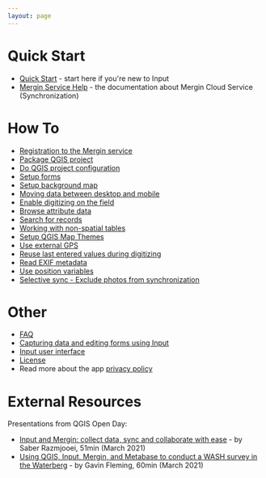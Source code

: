 ```yaml
---
layout: page
---
```


# Quick Start
- [Quick Start](quick-start.html) - start here if you're new to Input
- [Mergin Service Help](https://help.cloudmergin.com) - the documentation about Mergin Cloud Service (Synchronization)

# How To
- [Registration to the Mergin service](howto/registration)
- [Package QGIS project](howto/package_qgis_project)
- [Do QGIS project configuration](howto/project_config)
- [Setup forms](/howto/settingup_forms)
- [Setup background map](howto/settingup_background_map)
- [Moving data between desktop and mobile](howto/data_sync)
- [Enable digitizing on the field](howto/enable_digitizing)
- [Browse attribute data](howto/enable_browsing)
- [Search for records](howto/search_data)
- [Working with non-spatial tables](howto/working_with_nonspatial_data)
- [Setup QGIS Map Themes](howto/setup_themes)
- [Use external GPS ](howto/external_gps)
- [Reuse last entered values during digitizing](howto/reuse_entered_values)
- [Read EXIF metadata](howto/exif_metadata)
- [Use position variables](howto/position_variables)
- [Selective sync - Exclude photos from synchronization](howto/selective_sync)

# Other
- [FAQ](faq)
- [Capturing data and editing forms using Input](using_input)
- [Input user interface](input_ui)
- [License](licensing)
- Read more about the app [privacy policy](privacy)

# External Resources

Presentations from QGIS Open Day:
- [Input and Mergin: collect data, sync and collaborate with ease](https://www.youtube.com/watch?v=UT5xcvcNQR0) - by Saber Razmjooei, 51min (March 2021)
- [Using QGIS, Input, Mergin, and Metabase to conduct a WASH survey in the Waterberg](https://www.youtube.com/watch?v=lxgUY7zcH1Q) - by Gavin Fleming, 60min (March 2021)
